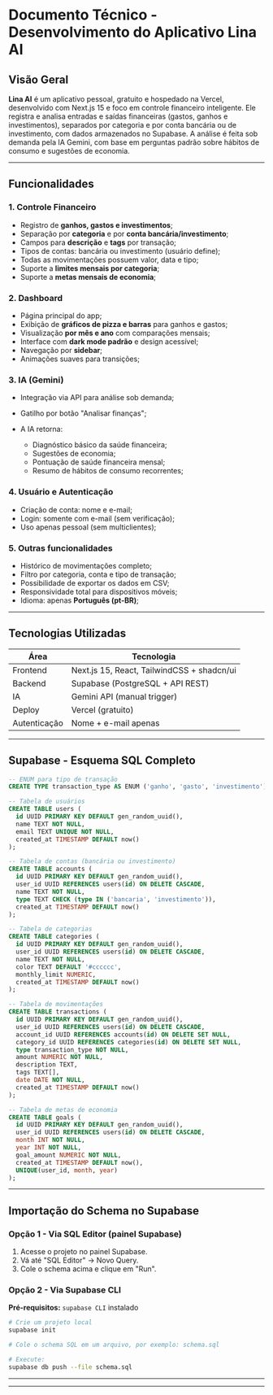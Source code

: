 # Documento Técnico - Desenvolvimento do Aplicativo **Lina AI**

## Visão Geral

**Lina AI** é um aplicativo pessoal, gratuito e hospedado na Vercel, desenvolvido com Next.js 15 e foco em controle financeiro inteligente. Ele registra e analisa entradas e saídas financeiras (gastos, ganhos e investimentos), separados por categoria e por conta bancária ou de investimento, com dados armazenados no Supabase. A análise é feita sob demanda pela IA Gemini, com base em perguntas padrão sobre hábitos de consumo e sugestões de economia.

---

## Funcionalidades

### 1. Controle Financeiro

- Registro de **ganhos, gastos e investimentos**;
- Separação por **categoria** e por **conta bancária/investimento**;
- Campos para **descrição** e **tags** por transação;
- Tipos de contas: bancária ou investimento (usuário define);
- Todas as movimentações possuem valor, data e tipo;
- Suporte a **limites mensais por categoria**;
- Suporte a **metas mensais de economia**;

### 2. Dashboard

- Página principal do app;
- Exibição de **gráficos de pizza e barras** para ganhos e gastos;
- Visualização **por mês e ano** com comparações mensais;
- Interface com **dark mode padrão** e design acessível;
- Navegação por **sidebar**;
- Animações suaves para transições;

### 3. IA (Gemini)

- Integração via API para análise sob demanda;
- Gatilho por botão "Analisar finanças";
- A IA retorna:

  - Diagnóstico básico da saúde financeira;
  - Sugestões de economia;
  - Pontuação de saúde financeira mensal;
  - Resumo de hábitos de consumo recorrentes;

### 4. Usuário e Autenticação

- Criação de conta: nome e e-mail;
- Login: somente com e-mail (sem verificação);
- Uso apenas pessoal (sem multiclientes);

### 5. Outras funcionalidades

- Histórico de movimentações completo;
- Filtro por categoria, conta e tipo de transação;
- Possibilidade de exportar os dados em CSV;
- Responsividade total para dispositivos móveis;
- Idioma: apenas **Português (pt-BR)**;

---

## Tecnologias Utilizadas

| Área         | Tecnologia                                 |
| ------------ | ------------------------------------------ |
| Frontend     | Next.js 15, React, TailwindCSS + shadcn/ui |
| Backend      | Supabase (PostgreSQL + API REST)           |
| IA           | Gemini API (manual trigger)                |
| Deploy       | Vercel (gratuito)                          |
| Autenticação | Nome + e-mail apenas                       |

---

## Supabase - Esquema SQL Completo

```sql
-- ENUM para tipo de transação
CREATE TYPE transaction_type AS ENUM ('ganho', 'gasto', 'investimento');

-- Tabela de usuários
CREATE TABLE users (
  id UUID PRIMARY KEY DEFAULT gen_random_uuid(),
  name TEXT NOT NULL,
  email TEXT UNIQUE NOT NULL,
  created_at TIMESTAMP DEFAULT now()
);

-- Tabela de contas (bancária ou investimento)
CREATE TABLE accounts (
  id UUID PRIMARY KEY DEFAULT gen_random_uuid(),
  user_id UUID REFERENCES users(id) ON DELETE CASCADE,
  name TEXT NOT NULL,
  type TEXT CHECK (type IN ('bancaria', 'investimento')),
  created_at TIMESTAMP DEFAULT now()
);

-- Tabela de categorias
CREATE TABLE categories (
  id UUID PRIMARY KEY DEFAULT gen_random_uuid(),
  user_id UUID REFERENCES users(id) ON DELETE CASCADE,
  name TEXT NOT NULL,
  color TEXT DEFAULT '#cccccc',
  monthly_limit NUMERIC,
  created_at TIMESTAMP DEFAULT now()
);

-- Tabela de movimentações
CREATE TABLE transactions (
  id UUID PRIMARY KEY DEFAULT gen_random_uuid(),
  user_id UUID REFERENCES users(id) ON DELETE CASCADE,
  account_id UUID REFERENCES accounts(id) ON DELETE SET NULL,
  category_id UUID REFERENCES categories(id) ON DELETE SET NULL,
  type transaction_type NOT NULL,
  amount NUMERIC NOT NULL,
  description TEXT,
  tags TEXT[],
  date DATE NOT NULL,
  created_at TIMESTAMP DEFAULT now()
);

-- Tabela de metas de economia
CREATE TABLE goals (
  id UUID PRIMARY KEY DEFAULT gen_random_uuid(),
  user_id UUID REFERENCES users(id) ON DELETE CASCADE,
  month INT NOT NULL,
  year INT NOT NULL,
  goal_amount NUMERIC NOT NULL,
  created_at TIMESTAMP DEFAULT now(),
  UNIQUE(user_id, month, year)
);
```

---

## Importação do Schema no Supabase

### Opção 1 - Via SQL Editor (painel Supabase)

1. Acesse o projeto no painel Supabase.
2. Vá até "SQL Editor" → Novo Query.
3. Cole o schema acima e clique em "Run".

### Opção 2 - Via Supabase CLI

**Pré-requisitos:** `supabase CLI` instalado

```bash
# Crie um projeto local
supabase init

# Cole o schema SQL em um arquivo, por exemplo: schema.sql

# Execute:
supabase db push --file schema.sql
```

---

---

